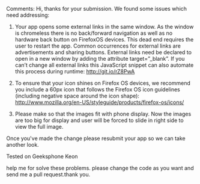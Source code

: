 Comments:
Hi, thanks for your submission.  We found some issues which need addressing:

1) Your app opens some external links in the same window. As the window is chromeless there is no back/forward navigation as well as no hardware back button on FirefoxOS devices. This dead end requires the user to restart the app. Common occurrences for external links are advertisements and sharing buttons.  External links need be declared to open in a new window by adding the attribute target=”_blank”. If you can’t change all external links this JavaScript snippet can also automate this process during runtime: http://git.io/rZ8PwA

2) To ensure that your icon shines on Firefox OS devices, we recommend you include a 60px icon that follows the Firefox OS icon guidelines (including negative space around the icon shape): http://www.mozilla.org/en-US/styleguide/products/firefox-os/icons/

3) Please make so that the images fit with phone display. Now the images are too big for display and user will be forced to slide in right side to view the full image.

Once you've made the change please resubmit your app so we can take another look.

Tested on Geeksphone Keon








help me for solve these problems.
please change the code as you want and send me a pull request.thank you.
